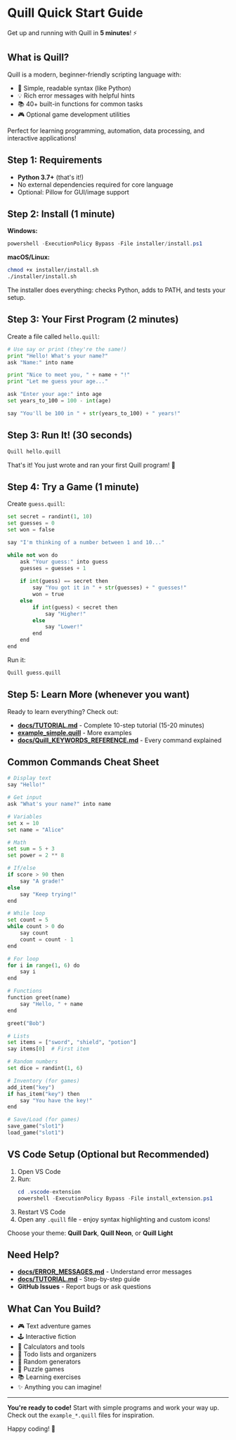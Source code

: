 # Quill Quick Start Guide

Get up and running with Quill in **5 minutes**! ⚡

## What is Quill?

Quill is a modern, beginner-friendly scripting language with:
- 🎯 Simple, readable syntax (like Python)
- 💡 Rich error messages with helpful hints
- 📚 40+ built-in functions for common tasks
- 🎮 Optional game development utilities

Perfect for learning programming, automation, data processing, and interactive applications!

## Step 1: Requirements

- **Python 3.7+** (that's it!)
- No external dependencies required for core language
- Optional: Pillow for GUI/image support

## Step 2: Install (1 minute)

**Windows:**
```powershell
powershell -ExecutionPolicy Bypass -File installer/install.ps1
```

**macOS/Linux:**
```bash
chmod +x installer/install.sh
./installer/install.sh
```

The installer does everything: checks Python, adds to PATH, and tests your setup.

## Step 3: Your First Program (2 minutes)

Create a file called `hello.quill`:

```python
# Use say or print (they're the same!)
print "Hello! What's your name?"
ask "Name:" into name

print "Nice to meet you, " + name + "!"
print "Let me guess your age..."

ask "Enter your age:" into age
set years_to_100 = 100 - int(age)

say "You'll be 100 in " + str(years_to_100) + " years!"
```

## Step 3: Run It! (30 seconds)

```bash
Quill hello.quill
```

That's it! You just wrote and ran your first Quill program! 🎉

## Step 4: Try a Game (1 minute)

Create `guess.quill`:

```python
set secret = randint(1, 10)
set guesses = 0
set won = false

say "I'm thinking of a number between 1 and 10..."

while not won do
    ask "Your guess:" into guess
    guesses = guesses + 1
    
    if int(guess) == secret then
        say "You got it in " + str(guesses) + " guesses!"
        won = true
    else
        if int(guess) < secret then
            say "Higher!"
        else
            say "Lower!"
        end
    end
end
```

Run it:
```bash
Quill guess.quill
```

## Step 5: Learn More (whenever you want)

Ready to learn everything? Check out:

- **[docs/TUTORIAL.md](docs/TUTORIAL.md)** - Complete 10-step tutorial (15-20 minutes)
- **[example_simple.quill](example_simple.quill)** - More examples
- **[docs/Quill_KEYWORDS_REFERENCE.md](docs/Quill_KEYWORDS_REFERENCE.md)** - Every command explained

## Common Commands Cheat Sheet

```python
# Display text
say "Hello!"

# Get input
ask "What's your name?" into name

# Variables
set x = 10
set name = "Alice"

# Math
set sum = 5 + 3
set power = 2 ** 8

# If/else
if score > 90 then
    say "A grade!"
else
    say "Keep trying!"
end

# While loop
set count = 5
while count > 0 do
    say count
    count = count - 1
end

# For loop
for i in range(1, 6) do
    say i
end

# Functions
function greet(name)
    say "Hello, " + name
end

greet("Bob")

# Lists
set items = ["sword", "shield", "potion"]
say items[0]  # First item

# Random numbers
set dice = randint(1, 6)

# Inventory (for games)
add_item("key")
if has_item("key") then
    say "You have the key!"
end

# Save/Load (for games)
save_game("slot1")
load_game("slot1")
```

## VS Code Setup (Optional but Recommended)

1. Open VS Code
2. Run:
   ```powershell
   cd .vscode-extension
   powershell -ExecutionPolicy Bypass -File install_extension.ps1
   ```
3. Restart VS Code
4. Open any `.quill` file - enjoy syntax highlighting and custom icons!

Choose your theme: **Quill Dark**, **Quill Neon**, or **Quill Light**

## Need Help?

- **[docs/ERROR_MESSAGES.md](docs/ERROR_MESSAGES.md)** - Understand error messages
- **[docs/TUTORIAL.md](docs/TUTORIAL.md)** - Step-by-step guide
- **GitHub Issues** - Report bugs or ask questions

## What Can You Build?

- 🎮 Text adventure games
- 🕹️ Interactive fiction
- 🧮 Calculators and tools
- 📝 Todo lists and organizers
- 🎲 Random generators
- 🧩 Puzzle games
- 📚 Learning exercises
- ✨ Anything you can imagine!

---

**You're ready to code!** Start with simple programs and work your way up. Check out the `example_*.quill` files for inspiration.

Happy coding! 🚀
